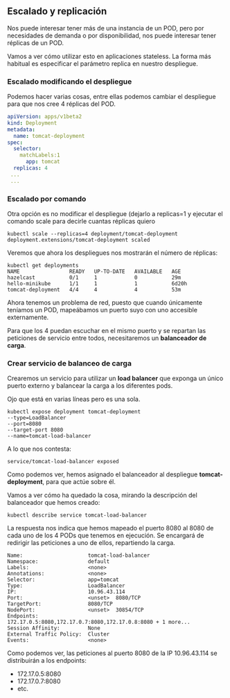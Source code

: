 ## Escalado y replicación

Nos puede interesar tener más de una instancia de un POD, pero por necesidades de demanda o por disponibilidad, nos puede interesar tener réplicas de un POD.

Vamos a ver cómo utilizar esto en aplicaciones stateless. La forma más habitual es especificar el parámetro replica en nuestro despliegue.

### Escalado modificando el despliegue

Podemos hacer varias cosas, entre ellas podemos cambiar el despliegue para que nos cree 4 réplicas del POD.

```yaml
apiVersion: apps/v1beta2
kind: Deployment
metadata:
  name: tomcat-deployment
spec:
  selector:
    matchLabels:1
      app: tomcat
  replicas: 4
 ...
 ...
```

### Escalado por comando

Otra opción es no modificar el despliegue (dejarlo a replicas=1 y ejecutar el comando scale para decirle cuantas réplicas quiero

```
kubectl scale --replicas=4 deployment/tomcat-deployment
deployment.extensions/tomcat-deployment scaled
```
Veremos que ahora los despliegues nos mostrarán el número de réplicas:
```
kubectl get deployments
NAME                READY   UP-TO-DATE   AVAILABLE   AGE
hazelcast           0/1     1            0           29m
hello-minikube      1/1     1            1           6d20h
tomcat-deployment   4/4     4            4           53m
```

Ahora tenemos un problema de red, puesto que cuando únicamente teníamos un POD, mapeábamos un puerto suyo con uno accesible externamente.

Para que los 4 puedan escuchar en el mismo puerto y se repartan las peticiones
de servicio entre todos, necesitaremos un **balanceador de carga**.

### Crear servicio de balanceo de carga

Crearemos un servicio para utilizar un **load balancer** que exponga un único puerto externo y balancear la carga a los diferentes pods.

Ojo que está en varias líneas pero es una sola.
```
kubectl expose deployment tomcat-deployment 
--type=LoadBalancer 
--port=8080 
--target-port 8080 
--name=tomcat-load-balancer
```
A lo que nos contesta:

```
service/tomcat-load-balancer exposed
```

Como podemos ver, hemos asignado el balanceador al despliegue **tomcat-deployment**, para que actúe sobre él.

Vamos a ver cómo ha quedado la cosa, mirando la descripción del balanceador que hemos creado:
```
kubectl describe service tomcat-load-balancer
```
La respuesta nos indica que hemos mapeado el puerto 8080 al 8080 de cada uno de los 4 PODs que tenemos en ejecución. 
Se encargará de redirigir las peticiones a uno de ellos, repartiendo la carga.

```
Name:                     tomcat-load-balancer
Namespace:                default
Labels:                   <none>
Annotations:              <none>
Selector:                 app=tomcat
Type:                     LoadBalancer
IP:                       10.96.43.114
Port:                     <unset>  8080/TCP
TargetPort:               8080/TCP
NodePort:                 <unset>  30854/TCP
Endpoints:                172.17.0.5:8080,172.17.0.7:8080,172.17.0.8:8080 + 1 more...
Session Affinity:         None
External Traffic Policy:  Cluster
Events:                   <none>
```

Como podemos ver, las peticiones al puerto 8080 de la IP 10.96.43.114 se distribuirán a los endpoints:

* 172.17.0.5:8080
* 172.17.0.7:8080
* etc.

